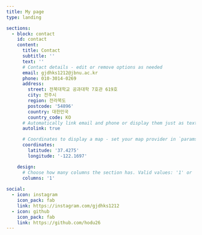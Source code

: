 ```yaml
---
title: My page
type: landing

sections:
  - block: contact
    id: contact
    content:
      title: Contact
      subtitle: ''
      text: ''
      # Contact details - edit or remove options as needed
      email: gjdhks1212@jbnu.ac.kr
      phone: 010-3014-0269
      address:
        street: 전북대학교 공과대학 7호관 619호
        city: 전주시
        region: 전라북도
        postcode: '54896'
        country: 대한민국
        country_code: KO
      # Automatically link email and phone or display them just as text?
      autolink: true

      # Coordinates to display a map - set your map provider in `params.yaml`
      coordinates:
        latitude: '37.4275'
        longitude: '-122.1697'

    design:
      # Choose how many columns the section has. Valid values: '1' or '2'.
      columns: '1'
      
social:
  - icon: instagram
    icon_pack: fab
    link: https://instagram.com/gjdhks1212
  - icon: github
    icon_pack: fab
    link: https://github.com/hodu26
---
```

